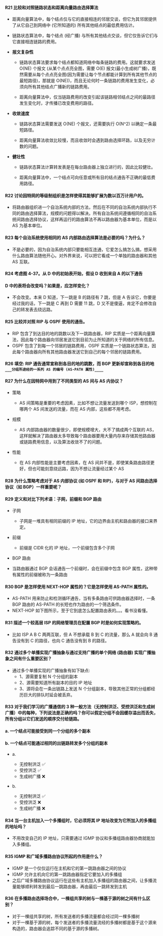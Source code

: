 #### R21 比较和对照链路状态和距离向量路由选择算法

  * 距离向量算法中，每个结点仅与它的直接相连的邻居交谈，但它为其邻居提供了从它自己到网络中 (它所知道的) 所有其他结点的最低费用估计。
  
  * 链路状态算法中，每个结点 (经广播) 与所有其他结点交谈，但它仅告诉它们与它直接相连链路的费用。
 
  * **报文复杂性** 
  
     * 链路状态算法要求每个结点都知道网络中每条链路的费用。这就要求发送 O(NE) 个报文 (从某个点点亮全图，需要 O(E) 报文(最小生成树广播)，既然需要从每个点点亮全图(因为需要让每个节点都能计算到所有其他节点的最短路径)，那就是 O(NE))，而且无论何时一条链路的费用发生变化，必须向所有其他结点广播新的链路费用。
     
     * 距离向量算法中，仅当链路费用的改变引起该链路相邻结点之间的最路径发生变化时，才传播已改变费用的路径。
     
  * **收敛速度** 
     * 链路状态算法需要发送 O(NE) 个报文，还需要执行 O(N^2) 以确定一条最短路径。
     
     * 距离向量算法收敛比较慢，而且收敛时会遇到路由选择环路，以及无穷计数的问题。
  
  * **健壮性**
     * 链路状态算法计算转发表是在每台路由器上独立进行的，因此比较健壮。
     
     * 距离向量算法中，一个结点可向任意或所有目的结点通告不正确的最低费用路径。 

#### R22 讨论因特网的等级制组织是怎样使得其能够扩展为数以百万计用户的。

  * 将路由器组织进一个自治系统内部的方法，然后在不同的自治系统内部执行不同的路由选择算法，规模的问题得以解决。所有自治系统间遵循相同的自治系统间路由选择协议，这样再运行的路由算法不再以路由器为基本单位，而是以 AS 为基本单位。

#### R23 每个自治系统使用相同的 AS 内部路由选择算法是必要的吗？为什么？

  * 不是必要的，因为自治系统内部只要能相互连通，它爱怎么搞怎么搞，想采用什么路由算法随他开心。对外界来说，可以把它看成一个单独的路由器和其他 AS 互联。
 
#### R24 考虑图 4-37。从 D 中的初始表开始，假设 D 收到来自 A 的以下通告
#### D 中的表将会改变吗？如果是，应怎样变化？

 * 不会改变。本来 D 知道，下一跳是 B 的路径有 7 跳，但是 A 告诉它，你要是经过我的话，下一跳是 C 再到 D 需要 11 跳，D 又不是傻逼，肯定不会修改自己的转发表去绕远路。

#### R25 比较并对照 RIP 与 OSPF 使用的通告。

  * RIP 包含了到达目的地的跳数以及下一跳路由器，RIP 实质是一个距离向量算法，因此每个路由器向邻居发送它到目前为止所知道的关于网络的所有信息。
  * OSPF 包含了到每一个邻居的链路费用，OSPF 实质是一个链路状态算法，因此每个路由器向所有其他路由器发送它到自己的每个邻居的链路费用。

#### R26 填空: RIP 通告通常宣称到各目的地的跳数，而 BGP 更新却宣称到各目的地 `___分组所途经的一系列 AS 的编号 (AS-PATH 属性)____`

#### R27 为什么在因特网中用到了不同类型的 AS 间与 AS 内协议？
 * 策略
	
	* AS 间策略是重要的考虑因素，比如不想让流量发送到哪个 ISP，想控制在哪两个 AS 间发送的流量，而在 AS 内部，这些都不用考虑。
	  
 * 规模
	
	* AS 内部路由器的数量很少，即使规模增大，大不了搞成两个互联的 AS，这样就解决了路由器太多导致每个路由器要用大量内存来存储其他路由器或链路费用信息，以及算法收敛不了的问题。
	  
 * 性能
	
	* 在 AS 内部性能是主要考虑因素，在 AS 间并不是，即使某条路由路径更好，但也可能刻意绕远路，因为不想让流量经过某个 AS

#### R28 为什么策略考虑对于 AS 内部协议 (如 OSPF 和 RIP)，与对于 AS 间路由选择协议（如 BGP）一样重要呢？

#### R29 定义和对比下列术语：子网，前缀和 BGP 路由

  * 子网
	* 子网是一堆具有相同前缀的 IP 地址，它的边界由主机和路由器的接口来界定。
    
  * 前缀
	* 前缀是 CIDR 化的 IP 地址，一个前缀包含多个子网
    
  * BGP 路由
   * 当路由器通过 BGP 会话通告一个前缀时，会在前缀中包含 BGP 属性，这种带有属性的前缀被称为一条路由
   
#### R30 BGP 是怎样使用 NEXT-HOP 属性的？它是怎样使用 AS-PATH 属性的。
  * AS-PATH 用来防止和检测循环通告，当有多条路由可供路由器选择时，一条 BGP 路由的 AS-PATH 的长短也作为路由的一个筛选条件。
  * NEXT-HOP 如下图所示，至于它到底怎么配置路由表的。。。看书没看懂。
  
#### R31 描述一个较高层 ISP 的网络管理员在配置 BGP 时是如何实现策略的。

  * 比如 ISP A B C 两两互联，但 A 不想承载 B 到 C 的流量，那么 A 就会向 B 通告没有到 C 的路径，也向 C 通告没有到 B 的路径。
  
#### R32 通过多个单播实现广播抽象与通过支持广播的单个网络 (路由器) 实现广播抽象之间有什么重要区别？

  * 通过多个单播实现的广播抽象有如下缺点:
    * 1、源需要复制 N 个分组的副本
    * 2、源需要知道所有副本的目的 IP 地址
    * 3、源将会在一条出链路上发送 N 个分组副本，导致其他正常的分组都经历巨大的排队时延会被丢弃。

#### R33 对于我们学习的广播通信的 3 种一般方法（无控制洪泛、受控洪泛和生成树广播）中的每种，下列说法是正确的吗？你可以假定分组不会因缓存溢出而丢失，所有分组以它们发送的顺序交付给链路。
#### a. 一个结点可能接受到同一个分组的多个副本
#### b. 一个结点可能通过相同的出链路转发多个分组的副本

  * a.
    * 无控制洪泛 ✅
    * 受控洪泛 ✅
    * 生成树广播 ❌

  * b.
    * 无控制洪泛 ✅
    * 受控洪泛 ❌
    * 生成树广播 ❌

#### R34 当一台主机加入一个多播组时，它必须将其 IP 地址改变为它所加入的多播组的地址吗？

  * 不用改变自己的 IP 地址，只需要通过 IGMP 协议和多播组路由器协商就能加入多播组。

#### R35 IGMP 和广域多播路由协议所起的作用是什么？
  * IGMP 是一个仅仅运行在主机和它的第一跳路由器之间的协议
  * IGMP 允许主机向它的第一跳路由器指定它要加入的多播组
  * 之后广域多播路由协议运行在这些有主机加入多播组的路由器之间，让多播流量能够顺利转发到最后一跳路由器，再由最后一跳转发到主机
  
#### R36 在多播路由选择场合中，一棵组共享的树与一棵基于源的树之间有什么区别？

  * 对于一棵组共享的树，所有发送者的多播流量都会经过同一棵多播树
  * 对于一棵基于源的树，每个发送者的多播流量流经的多播树都是基于这个源来构造的，路由器会追踪不同的基于源的多播树。

 






















